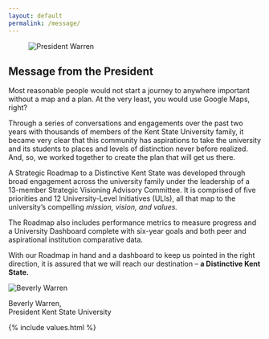 ```yaml
---
layout: default
permalink: /message/
---
```

<div class="section-default section-message">
	<div class="inner-wrapper">
		<figure class="headshot">
			<img src="../../assets/img/warren.jpg" alt="President Warren" />
		</figure>
		<section class="message">
			<h2 class="message__heading">Message from the President</h2>
		  <p>Most reasonable people would not start a journey to anywhere important without a map and a plan. At the very least, you would use Google Maps, right?</p>
		  <p>Through a series of conversations and engagements over the past two years with thousands of members of the Kent State University family, it became very clear that this community has aspirations to take the university and its students to places and levels of distinction never before realized. And, so, we worked together to create the plan that will get us there.</p>
		  <p>A Strategic Roadmap to a Distinctive Kent State was developed through broad engagement across the university family under the leadership of a 13-member Strategic Visioning Advisory Committee. It is comprised of five priorities and 12 University-Level Initiatives (ULIs), all that map to the university’s compelling <em>mission, vision, and values.</em></p>
		  <p>The Roadmap also includes performance metrics to measure progress and a University Dashboard complete with six-year goals and both peer and aspirational institution comparative data.</p>
		  <p>With our Roadmap in hand and a dashboard to keep us pointed in the right direction, it is assured that we will reach our destination – <strong>a Distinctive Kent State.</strong></p>
		  <img src="../../assets/img/warren-signature.png" alt="Beverly Warren" />
		  <p>Beverly Warren, <br/>
		  President Kent State University</p>
		</section>
	<aside>
      {% include values.html %}
    </aside>
  </div>
</div>